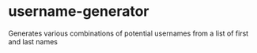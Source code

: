 # username-generator
Generates various combinations of potential usernames from a list of first and last names
